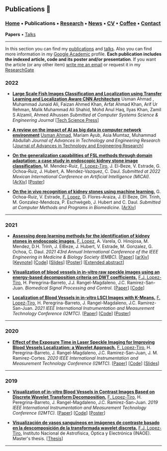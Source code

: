 
## Publications 📑
###  [Home](/index) • Publications  • [Research](/research) • [News](/news) • [CV](/brief_cv) • [Coffee](/coffee) • [Contact](/contact)
**Papers** • [Talks](/talks)

---


In this section you can find my [publications](/publications) and [talks](/talks). Also you can find more information in my <a href="https://scholar.google.com/citations?user=u06UNxwAAAAJ&hl=en" target="_blank">Google Academic</a> profile. **Each publication includes the indexed article, code and its poster and/or presentation**. If you want the article (or any other item) [write me an email](mailto:usmanahmad50@outlook.com?subject=[GitHub]%20Hello,%20Usman) or request it in my <a href="https://www.researchgate.net/profile/Usman-Ahmad-44?ev=hdr_xprf" target="_blank">ResearchGate</a>



### 2022


* **<a href="https://cdn.techscience.cn/ueditor/files/csse/TSP_CSSE-45-2/TSP_CSSE_31008/TSP_CSSE_31008.pdf" target="_blank"> Large Scale Fish Images Classification and Localization using Transfer Learning and Localization Aware CNN Architecture</a>**  Usman Ahmad <a href="https://scholar.google.com/citations?view_op=view_citation&hl=en&user=u06UNxwAAAAJ&citation_for_view=u06UNxwAAAAJ:qjMakFHDy7sC" target="_blank"></a>, Muhammad Junaid Ali, Faizan Ahmed Khan, Arfat Ahmad Khan, Arif Ur Rehman, Malik Muhammad Ali Shahid, Mohd Anul Haq, Ilyas Khan, Zamil S Alzamil, Ahmed Alhussen  *Submitted at Computer Systems Science & Engineering Journal*
[<a href="https://www.techscience.com/csse/v45n2/50415" target="_blank">Tech Science Press</a>]

* **<a href="https://arxiv.org/abs/2206.00252" target="_blank">A review on the impact of AI as big data in computer network environment</a>** <a href="https://scholar.google.com/citations?view_op=view_citation&hl=en&user=u06UNxwAAAAJ&citation_for_view=u06UNxwAAAAJ:9yKSN-GCB0IC" target="_blank">Usman Ahmad</a>, Mariam Ayub, Asia Mumtaz, Muhammad Abdullah *Journal of Advances in Technology and Engineering Research*
[<a href="http://www.tafpublications.com/gip_content/paper/jater-7.2.3.pdf" target="_blank">Journal of Advances in Technology and Engineering Research</a>]


* **<a href="https://arxiv.org/abs/2205.00895" target="_blank">On the generalization capabilities of FSL methods through domain adaptation: a case study in endoscopic kidney stone image classification.</a>**  M. Mendez-Ruiz, <a href="https://scholar.google.es/citations?user=IlG06bYAAAAJ&hl=es" target="_blank">F. Lopez-Tiro</a>, J. El-Beze, V. Estrade, G. Ochoa-Ruiz, J. Hubert, A. Mendez-Vazquez, C. Daul.  *Submitted at 2022 Mexican International Conference on Artificial Intelligence (MICAI).* 
[<a href="https://arxiv.org/abs/2205.00895" target="_blank">ArXiv</a>]
[<a href="https://www.researchgate.net/publication/361040453_On_the_generalization_capabilities_of_FSL_methods_through_domain_adaptation_a_case_study_in_endoscopic_kidney_stone_image_classification" target="_blank">Poster</a>]

* **<a href="https://arxiv.org/abs/2201.08865" target="_blank">On the in vivo recognition of kidney stones using machine learning.</a>**  G. Ochoa-Ruiz, V. Estrade, <a href="https://scholar.google.es/citations?user=IlG06bYAAAAJ&hl=es" target="_blank">F. Lopez</a>, D. Flores-Araiza, J. El Beze, DH. Trinh, M. Gonzalez-Mendoza, P. Eschwègeb, J. Hubert and C. Daul. *Submitted at Computer Methods and Programs in Biomedicine.*
[<a href="https://arxiv.org/abs/2201.08865" target="_blank">ArXiv</a>]


---

### 2021

* **<a href="https://ieeexplore.ieee.org/document/9630211" target="_blank">Assessing deep learning methods for the identification of kidney  stones in endoscopic images.</a>** <a href="https://scholar.google.es/citations?user=IlG06bYAAAAJ&hl=es" target="_blank">F. Lopez</a>, A. Varela, O. Hinojosa, M. Mendez, D.H. Trinh, J. ElBeze, J. Hubert, V. Estrade, M. Gonzalez, G. Ochoa, C. Daul.
*2021 43rd Annual International Conference of the IEEE Engineering in Medicine & Biology Society (EMBC).*
[<a href="https://ieeexplore.ieee.org/document/9630211" target="_blank">Paper</a>]
[<a href="https://arxiv.org/abs/2103.01146" target="_blank">arXiv</a>]
[<a href="https://youtu.be/YMo-URAdvbM" target="_blank">Keynote</a>]
[[Code](mailto:gilberto.ochoa@tec.com?subject=%20Code%20Arxiv,%20Assessing%20deep%20learning%20methods%20for%20the%20identification%20of%20kidney%20stones%20in%20endoscopic%20images)]
[<a href="https://github.com/friscolt/friscolt.github.io/blob/main/files/embc2021_slides.pdf" target="_blank">Slides</a>]
[<a href="https://research.latinxinai.org/papers/cvpr/2021/png/6_poster_06.png" target="_blank">Poster</a>]
[<a href="https://research.latinxinai.org/papers/cvpr/2021/pdf/6_CameraReady_06.pdf" target="_blank">Extended abstract</a>]


* **<a href="https://www.sciencedirect.com/science/article/pii/S1746809421004894?dgcid=coauthor" target="_blank">Visualization of blood vessels in in-vitro raw speckle images using an energy-based decomposition criteria on DWT coefficients.</a>** <a href="https://scholar.google.es/citations?user=IlG06bYAAAAJ&hl=es" target="_blank">F.J. Lopez-Tiro</a>, H. Peregrina-Barreto, J.J. Rangel-Magdaleno, J.C. Ramirez-San-Juan.  *Biomedical Signal Processing and Control.* 
[[Paper](https://www.sciencedirect.com/science/article/pii/S1746809421004894?dgcid=coauthor)] 
[[Code](https://github.com/friscolt/elsevier-wavelet)]


* **<a href="https://ieeexplore.ieee.org/document/9460100" target="_blank">Localization of Blood Vessels in in-vitro LSCI Images with K-Means.</a>** <a href="https://scholar.google.es/citations?user=IlG06bYAAAAJ&hl=es" target="_blank">F. Lopez-Tiro</a>, H. Peregrina-Barreto, J. Rangel-Magdaleno, J.C. Ramirez-San-Juan. *2021 IEEE International Instrumentation and Measurement Technology Conference (I2MTC).*
[<a href="https://ieeexplore.ieee.org/document/9460100" target="_blank">Paper</a>]
[<a href="https://github.com/friscolt/i2mtc-2021" target="_blank">Code</a>]
[<a href="https://www.researchgate.net/publication/350372727_Localization_of_Blood_Vessels_in_In-Vitro_LSCI_Images_with_K-Means" target="_blank">Poster</a>]


---

### 2020

* **<a href="https://ieeexplore.ieee.org/document/9129242/" target="_blank">Effect of the Exposure Time in Laser Speckle Imaging for Improving Blood Vessels Localization: a Wavelet Approach.</a>**
<a href="https://scholar.google.es/citations?user=IlG06bYAAAAJ&hl=es" target="_blank">F. Lopez-Tiro</a>, H. Peregrina-Barreto, J. Rangel-Magdaleno, J.C. Ramirez-San-Juan, J. M. Ramirez-Cortes.
*2020 IEEE International Instrumentation and Measurement Technology Conference (I2MTC).*
[<a href="https://ieeexplore.ieee.org/document/9129242/" target="_blank">Paper</a>]
[<a href="https://github.com/friscolt/i2mtc-2020" target="_blank">Code</a>]
[<a href="https://www.researchgate.net/publication/341626117_Effect_of_the_Exposure_Time_in_Laser_Speckle_Imaging_for_Improving_Blood_Vessels_Localization_a_Wavelet_Approach" target="_blank">Slides</a>]


---


### 2019

* **<a href="https://ieeexplore.ieee.org/document/8827144" target="_blank">Visualization of in-vitro Blood Vessels in Contrast Images Based on Discrete Wavelet Transform Decomposition.</a>**
<a href="https://scholar.google.es/citations?user=IlG06bYAAAAJ&hl=es" target="_blank">F. Lopez-Tiro</a>, H. Peregrina-Barreto, J. Rangel-Magdaleno, J.C. Ramirez-San-Juan.
*2019 IEEE International Instrumentation and Measurement Technology Conference (I2MTC).*
[<a href="https://ieeexplore.ieee.org/document/8827144" target="_blank">Paper</a>]
[<a href="https://github.com/friscolt/i2mtc-2019" target="_blank">Code</a>]
[<a href="https://www.researchgate.net/publication/333146308_Visualization_of_in-vitro_Blood_Vessels_in_Contrast_Images_Based_on_Discrete_Wavelet_Transform_Decomposition" target="_blank">Poster</a>]


* **<a href="https://inaoe.repositorioinstitucional.mx/jspui/handle/1009/2014" target="_blank">Visualización de vasos sanguíneos en imágenes de contraste basado en la descomposición de la transformada wavelet discreta.</a>**
<a href="https://scholar.google.es/citations?user=IlG06bYAAAAJ&hl=es" target="_blank">F.J. Lopez-Tiro.</a>
Instituto Nacional de Astrofísica, Óptica y Electrónica (INAOE). Master's thesis. 
[<a href="https://inaoe.repositorioinstitucional.mx/jspui/handle/1009/2014" target="_blank">Thesis</a>]



---
